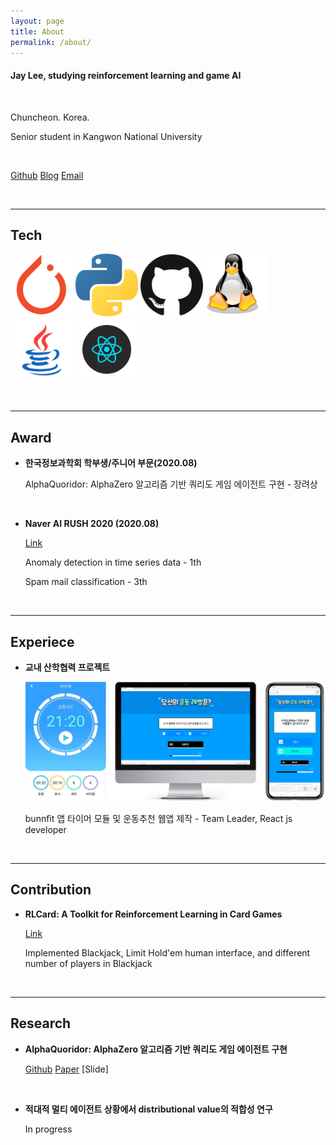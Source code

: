 ```yaml
---
layout: page
title: About
permalink: /about/
---
```



#### Jay Lee, studying reinforcement learning and game AI

<br/>

Chuncheon. Korea.

Senior student in Kangwon National University

<br/>

  [Github](https://github.com/Clarit7)   [Blog](https://clarit7.github.io)   [Email](mailto:intelleej@gmail.com)

<br/>

***

## Tech

<img src="./images/about/3.png" width="100px" height="100px"> <img src="./images/about/4.png" width="100px" height="100px"> <img src="./images/about/2.png" width="100px" height="100px">  <img src="./images/about/5.png" width="100px" height="100px"> <img src="./images/about/6.png" width="100px" height="100px"> <img src="./images/about/7.png" width="100px" height="100px">

<br/>

***

## Award

* **한국정보과학회 학부생/주니어 부문(2020.08)**

  AlphaQuoridor: AlphaZero 알고리즘 기반 쿼리도 게임 에이전트 구현 - 장려상
  
<br/>
  
* **Naver AI RUSH 2020 (2020.08)**
  
  [Link](https://campaign.naver.com/airush/)
  
  Anomaly detection in time series data - 1th
  
  Spam mail classification - 3th
  
<br/>

***

## Experiece

* **교내 산학협력 프로젝트**
  
  ![/images/about/1.png](/images/about/1.png)
  
  bunnfit 앱 타이머 모듈 및 운동추천 웹앱 제작 - Team Leader, React js developer

  
<br/>

***

## Contribution

* **RLCard: A Toolkit for Reinforcement Learning in Card Games**
  
  [Link](https://github.com/datamllab/rlcard)
  
  Implemented Blackjack, Limit Hold'em human interface, and different number of players in Blackjack

<br/>

***

## Research

* **AlphaQuoridor: AlphaZero 알고리즘 기반 쿼리도 게임 에이전트 구현**

  [Github](https://github.com/Clarit7/AlphaZero_Quoridor)   [Paper](https://www.dbpia.co.kr/Journal/articleDetail?nodeId=NODE09874821)   [Slide]

<br/>

* **적대적 멀티 에이전트 상황에서 distributional value의 적합성 연구**

  In progress

